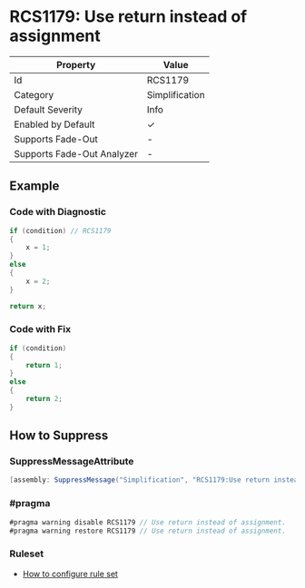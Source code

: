 # RCS1179: Use return instead of assignment

| Property                    | Value          |
| --------------------------- | -------------- |
| Id                          | RCS1179        |
| Category                    | Simplification |
| Default Severity            | Info           |
| Enabled by Default          | &#x2713;       |
| Supports Fade\-Out          | -              |
| Supports Fade\-Out Analyzer | -              |

## Example

### Code with Diagnostic

```csharp
if (condition) // RCS1179
{
    x = 1;
}
else
{
    x = 2;
}

return x;
```

### Code with Fix

```csharp
if (condition)
{
    return 1;
}
else
{
    return 2;
}
```

## How to Suppress

### SuppressMessageAttribute

```csharp
[assembly: SuppressMessage("Simplification", "RCS1179:Use return instead of assignment.", Justification = "<Pending>")]
```

### \#pragma

```csharp
#pragma warning disable RCS1179 // Use return instead of assignment.
#pragma warning restore RCS1179 // Use return instead of assignment.
```

### Ruleset

* [How to configure rule set](../HowToConfigureAnalyzers.md)
